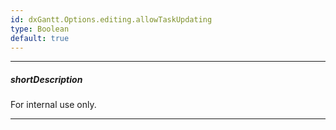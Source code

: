 ```yaml
---
id: dxGantt.Options.editing.allowTaskUpdating
type: Boolean
default: true
---
```

---
##### shortDescription
For internal use only.

---

